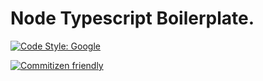# Node Typescript Boilerplate.

[![Code Style: Google](https://img.shields.io/badge/code%20style-google-blueviolet.svg)](https://github.com/google/gts)

[![Commitizen friendly](https://img.shields.io/badge/commitizen-friendly-brightgreen.svg)](http://commitizen.github.io/cz-cli/)